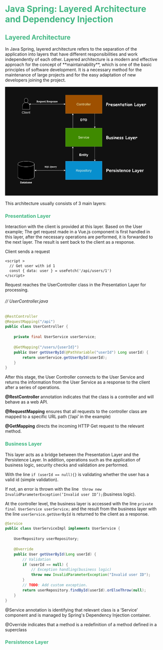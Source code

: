 <h1 style="color: #42b883">Java Spring: Layered Architecture and Dependency Injection</h1>

<h2 style="color: #42b883">Layered Architecture</h2>
In Java Spring, layered architecture refers to the separation of the application into layers that have different responsibilities and work independently of each other.
Layered architecture is a modern and effective approach for the concept of **maintainability**, which is one of the basic principles of software development.
It is a necessary method for the maintenance of large projects and for the easy adaptation of new developers joining the project.

![spring-layered-architecture.webp](public/spring-layered-architecture.webp)

This architecture usually consists of 3 main layers:

<h3 style="color: #42b883;">Presentation Layer</h3>


Interaction with the client is provided at this layer. Based on the User example;
The get request made in a Vue.js component is first handled in this layer, after the necessary operations are performed,
it is forwarded to the next layer. The result is sent back to the client as a response.


Client sends a request
```vue
<script >
  // Get user with id 1
  const { data: user } = useFetch('/api/users/1')
</script>
```

 Request reaches the UserController class in the Presentation Layer for processing.
###### // UserController.java
```java
@RestController
@RequestMapping("/api")
public class UserController {

    private final UserService userService;

    @GetMapping("/users/{userId}")
    public User getUserById(@PathVariable("userId") Long userId) {
        return userService.getUserById(userId);
    }
}
```

After this stage, the User Controller connects to the User Service and returns the information from the User Service as a response to the client after a series of operations.

**@RestController** annotation indicates that the class is a controller and will behave as a web API.

**@RequestMapping** ensures that all requests to the controller class are mapped to a specific URL path (‘/api’ in the example)

**@GetMapping** directs the incoming HTTP Get request to the relevant method.

<h3 style="color: #42b883;">Business Layer</h3>

This layer acts as a bridge between the Presentation Layer and the Persistence Layer.
In addition, operations such as the application of business logic, security checks and validation are performed.

With the line `if (userId == null){}` is validating whether the user has a valid id (simple validation).

If not, an error is thrown with the line ` throw new InvalidParameterException(‘Invalid user ID’);`(business logic).

At the controller level, the business layer is accessed with the line `private final UserService userService;` and
the result from the business layer with the line `userService.getUserById` is returned to the client as a response.

```java
@Service
public class UserServiceImpl implements UserService {

    UserRepository userRepository;

    @Override
    public User getUserById(Long userId) {
        // Validation
        if (userId == null) {
            // Exception handling(business logic)
            throw new InvalidParameterException("Invalid user ID");
        }
        // TODO: Add custom exception.
        return userRepository.findById(userId).orElseThrow(null);
    }
}
```

@Service annotation is identifying that relevant class is a ‘Service’ component
and is managed by Spring's Dependency Injection container.

@Override indicates that a method is a redefinition of a method defined in a superclass

<h3 style="color: #42b883;">Persistence Layer</h3>

